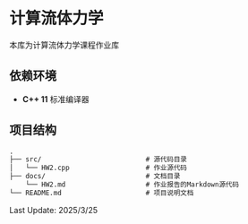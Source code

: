 # 计算流体力学
本库为计算流体力学课程作业库

## 依赖环境
- **C++ 11** 标准编译器

## 项目结构
```markdown
.
├── src/                          # 源代码目录
│   └── HW2.cpp                   # 作业源代码
├── docs/                         # 文档目录
    └── HW2.md                    # 作业报告的Markdown源代码
└── README.md                     # 项目说明文档
```

Last Update: 2025/3/25